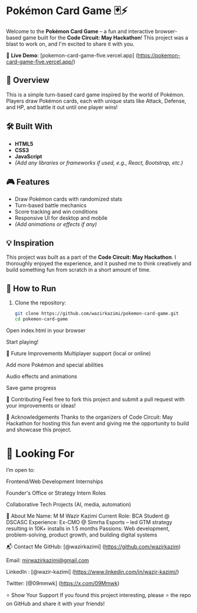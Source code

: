 # Pokémon Card Game 🃏⚡

Welcome to the **Pokémon Card Game** – a fun and interactive browser-based game built for the **Code Circuit: May Hackathon**! This project was a blast to work on, and I'm excited to share it with you.

🔗 **Live Demo**: [pokemon-card-game-five.vercel.app] (https://pokemon-card-game-five.vercel.app/)

## 🚀 Overview

This is a simple turn-based card game inspired by the world of Pokémon. Players draw Pokémon cards, each with unique stats like Attack, Defense, and HP, and battle it out until one player wins!

## 🛠️ Built With

- **HTML5**
- **CSS3**
- **JavaScript**
- *(Add any libraries or frameworks if used, e.g., React, Bootstrap, etc.)*

## 🎮 Features

- Draw Pokémon cards with randomized stats
- Turn-based battle mechanics
- Score tracking and win conditions
- Responsive UI for desktop and mobile
- *(Add animations or effects if any)*

## 💡 Inspiration

This project was built as a part of the **Code Circuit: May Hackathon**. I thoroughly enjoyed the experience, and it pushed me to think creatively and build something fun from scratch in a short amount of time.

## 📁 How to Run

1. Clone the repository:
   ```bash
   git clone https://github.com/wazirkazimi/pokemon-card-game.git
   cd pokemon-card-game
Open index.html in your browser

Start playing!

🚧 Future Improvements
Multiplayer support (local or online)

Add more Pokémon and special abilities

Audio effects and animations

Save game progress

🤝 Contributing
Feel free to fork this project and submit a pull request with your improvements or ideas!

🙌 Acknowledgements
Thanks to the organizers of Code Circuit: May Hackathon for hosting this fun event and giving me the opportunity to build and showcase this project.

# 🤝 Looking For
I’m open to:

Frontend/Web Development Internships

Founder's Office or Strategy Intern Roles

Collaborative Tech Projects (AI, media, automation)

👋 About Me
Name: M M Wazir Kazimi
Current Role: BCA Student @ DSCASC
Experience: Ex-CMO @ Simrha Esports – led GTM strategy resulting in 10K+ installs in 1.5 months
Passions: Web development, problem-solving, product growth, and building digital systems

📬 Contact Me
GitHub: [@wazirkazimi] (https://github.com/wazirkazim)

Email: mirwazirkazimi@gmail.com

LinkedIn : [@wazir-kazimi] (https://www.linkedin.com/in/wazir-kazimi/)

Twitter: [@09mmwk] (https://x.com/09Mmwk)

⭐️ Show Your Support
If you found this project interesting, please ⭐️ the repo on GitHub and share it with your friends!
